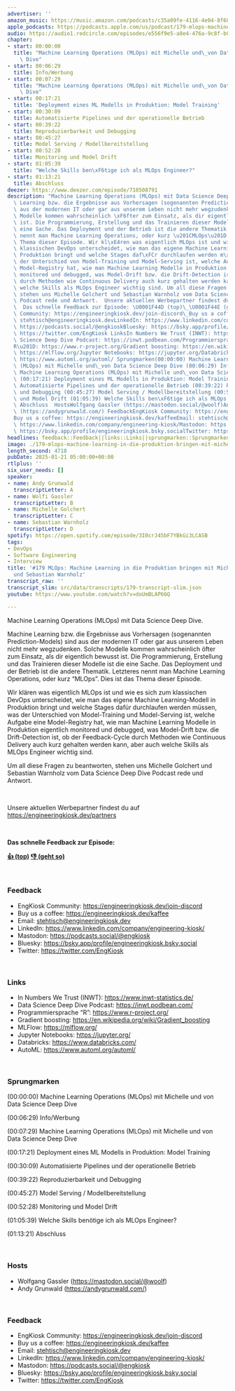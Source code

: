 ```yaml
---
advertiser: ''
amazon_music: https://music.amazon.com/podcasts/c35a09fe-4116-4e04-8f68-77d61b112e46/engineering-kiosk
apple_podcasts: https://podcasts.apple.com/us/podcast/179-mlops-machine-learning-in-die-produktion-bringen/id1603082924?i=1000684795392&uo=4
audio: https://audio1.redcircle.com/episodes/e556f9e5-a8e4-476a-9c8f-b0a32284d2fc/stream.mp3
chapter:
- start: 00:00:00
  title: "Machine Learning Operations (MLOps) mit Michelle und\_von Data Science Deep\
    \ Dive"
- start: 00:06:29
  title: Info/Werbung
- start: 00:07:29
  title: "Machine Learning Operations (MLOps) mit Michelle und\_von Data Science Deep\
    \ Dive"
- start: 00:17:21
  title: 'Deployment eines ML Modells in Produktion: Model Training'
- start: 00:30:09
  title: Automatisierte Pipelines und der operationelle Betrieb
- start: 00:39:22
  title: Reproduzierbarkeit und Debugging
- start: 00:45:27
  title: Model Serving / Modellbereitstellung
- start: 00:52:28
  title: Monitoring und Model Drift
- start: 01:05:39
  title: "Welche Skills ben\xF6tige ich als MLOps Engineer?"
- start: 01:13:21
  title: Abschluss
deezer: https://www.deezer.com/episode/710508791
description: "Machine Learning Operations (MLOps) mit Data Science Deep Dive. Machine\
  \ Learning bzw. die Ergebnisse aus Vorhersagen (sogenannten Prediction-Models) sind\
  \ aus der modernen IT oder gar aus unserem Leben nicht mehr wegzudenken. Solche\
  \ Modelle kommen wahrscheinlich \xF6fter zum Einsatz, als dir eigentlich bewusst\
  \ ist. Die Programmierung, Erstellung und das Trainieren dieser Modelle ist die\
  \ eine Sache. Das Deployment und der Betrieb ist die andere Thematik. Letzteres\
  \ nennt man Machine Learning Operations, oder kurz \u201CMLOps\u201D. Dies ist das\
  \ Thema dieser Episode. Wir kl\xE4ren was eigentlich MLOps ist und wie es sich zum\
  \ klassischen DevOps unterscheidet, wie man das eigene Machine Learning-Modell in\
  \ Produktion bringt und welche Stages daf\xFCr durchlaufen werden m\xFCssen, was\
  \ der Unterschied von Model-Training und Model-Serving ist, welche Aufgabe eine\
  \ Model-Registry hat, wie man Machine Learning Modelle in Produktion eigentlich\
  \ monitored und debugged, was Model-Drift bzw. die Drift-Detection ist, ob der Feedback-Cycle\
  \ durch Methoden wie Continuous Delivery auch kurz gehalten werden kann, aber auch\
  \ welche Skills als MLOps Engineer wichtig sind. Um all diese Fragen zu beantworten,\
  \ stehen uns Michelle Golchert und Sebastian Warnholz vom Data Science Deep Dive\
  \ Podcast rede und Antwort.  Unsere aktuellen Werbepartner findest du auf https://engineeringkiosk.dev/partners\
  \  Das schnelle Feedback zur Episode: \U0001F44D (top)\_\U0001F44E (geht so)  FeedbackEngKiosk\
  \ Community: https://engineeringkiosk.dev/join-discord\_Buy us a coffee: https://engineeringkiosk.dev/kaffeeEmail:\
  \ stehtisch@engineeringkiosk.devLinkedIn: https://www.linkedin.com/company/engineering-kiosk/Mastodon:\
  \ https://podcasts.social/@engkioskBluesky: https://bsky.app/profile/engineeringkiosk.bsky.socialTwitter:\
  \ https://twitter.com/EngKiosk LinksIn Numbers We Trust (INWT): https://www.inwt-statistics.de/Data\
  \ Science Deep Dive Podcast: https://inwt.podbean.com/Programmiersprache \u201C\
  R\u201D: https://www.r-project.org/Gradient boosting: https://en.wikipedia.org/wiki/Gradient_boostingMLFlow:\
  \ https://mlflow.org/Jupyter Notebooks: https://jupyter.org/Databricks: https://www.databricks.com/AutoML:\
  \ https://www.automl.org/automl/ Sprungmarken(00:00:00) Machine Learning Operations\
  \ (MLOps) mit Michelle und\_von Data Science Deep Dive (00:06:29) Info/Werbung (00:07:29)\
  \ Machine Learning Operations (MLOps) mit Michelle und\_von Data Science Deep Dive\
  \ (00:17:21) Deployment eines ML Modells in Produktion: Model Training (00:30:09)\
  \ Automatisierte Pipelines und der operationelle Betrieb (00:39:22) Reproduzierbarkeit\
  \ und Debugging (00:45:27) Model Serving / Modellbereitstellung (00:52:28) Monitoring\
  \ und Model Drift (01:05:39) Welche Skills ben\xF6tige ich als MLOps Engineer? (01:13:21)\
  \ Abschluss  HostsWolfgang Gassler (https://mastodon.social/@woolf)Andy Grunwald\
  \ (https://andygrunwald.com/) FeedbackEngKiosk Community: https://engineeringkiosk.dev/join-discord\_\
  Buy us a coffee: https://engineeringkiosk.dev/kaffeeEmail: stehtisch@engineeringkiosk.devLinkedIn:\
  \ https://www.linkedin.com/company/engineering-kiosk/Mastodon: https://podcasts.social/@engkioskBluesky:\
  \ https://bsky.app/profile/engineeringkiosk.bsky.socialTwitter: https://twitter.com/EngKiosk"
headlines: feedback::Feedback||links::Links||sprungmarken::Sprungmarken||hosts::Hosts
image: ./179-mlops-machine-learning-in-die-produktion-bringen-mit-michelle-golchert-und-sebastian-warnholz.jpg
length_second: 4718
pubDate: 2025-01-21 05:00:00+00:00
rtlplus: ''
six_user_needs: []
speaker:
- name: Andy Grunwald
  transcriptLetter: A
- name: Wolfi Gassler
  transcriptLetter: B
- name: Michelle Golchert
  transcriptLetter: C
- name: Sebastian Warnholz
  transcriptLetter: D
spotify: https://open.spotify.com/episode/3I0crJ45bF7YBkGi3LCASB
tags:
- DevOps
- Software Engineering
- Interview
title: '#179 MLOps: Machine Learning in die Produktion bringen mit Michelle Golchert
  und Sebastian Warnholz'
transcript_raw: ''
transcript_slim: src/data/transcripts/179-transcript-slim.json
youtube: https://www.youtube.com/watch?v=doUmBLAP66Q

---
```

<p><span>Machine Learning Operations (MLOps) mit Data Science Deep Dive.</span></p><p><span>Machine Learning bzw. die Ergebnisse aus Vorhersagen (sogenannten Prediction-Models) sind aus der modernen IT oder gar aus unserem Leben nicht mehr wegzudenken. Solche Modelle kommen wahrscheinlich öfter zum Einsatz, als dir eigentlich bewusst ist. Die Programmierung, Erstellung und das Trainieren dieser Modelle ist die eine Sache. Das Deployment und der Betrieb ist die andere Thematik. Letzteres nennt man Machine Learning Operations, oder kurz “MLOps”. Dies ist das Thema dieser Episode.</span></p><p><span>Wir klären was eigentlich MLOps ist und wie es sich zum klassischen DevOps unterscheidet, wie man das eigene Machine Learning-Modell in Produktion bringt und welche Stages dafür durchlaufen werden müssen, was der Unterschied von Model-Training und Model-Serving ist, welche Aufgabe eine Model-Registry hat, wie man Machine Learning Modelle in Produktion eigentlich monitored und debugged, was Model-Drift bzw. die Drift-Detection ist, ob der Feedback-Cycle durch Methoden wie Continuous Delivery auch kurz gehalten werden kann, aber auch welche Skills als MLOps Engineer wichtig sind.</span></p><p><span>Um all diese Fragen zu beantworten, stehen uns Michelle Golchert und Sebastian Warnholz vom Data Science Deep Dive Podcast rede und Antwort.</span></p><p><br></p><p>Unsere aktuellen Werbepartner findest du auf <a href="https://engineeringkiosk.dev/partners">https://engineeringkiosk.dev/partners</a></p><p><br></p><p><strong>Das schnelle Feedback zur Episode:</strong></p><p><a href="https://api.openpodcast.dev/feedback/179/upvote" rel="nofollow"><strong>👍 (top)</strong></a><strong> </strong><a href="https://api.openpodcast.dev/feedback/179/downvote" rel="nofollow"><strong>👎 (geht so)</strong></a></p><p><br></p><h3 id="feedback">Feedback</h3><ul><li>EngKiosk Community: <a href="https://engineeringkiosk.dev/join-discord">https://engineeringkiosk.dev/join-discord</a> </li><li>Buy us a coffee: <a href="https://engineeringkiosk.dev/kaffee">https://engineeringkiosk.dev/kaffee</a></li><li>Email: <a href="mailto:stehtisch@engineeringkiosk.dev" rel="nofollow">stehtisch@engineeringkiosk.dev</a></li><li>LinkedIn: <a href="https://www.linkedin.com/company/engineering-kiosk/" rel="nofollow">https://www.linkedin.com/company/engineering-kiosk/</a></li><li>Mastodon: <a href="https://podcasts.social/@engkiosk" rel="nofollow">https://podcasts.social/@engkiosk</a></li><li>Bluesky: <a href="https://bsky.app/profile/engineeringkiosk.bsky.social" rel="nofollow">https://bsky.app/profile/engineeringkiosk.bsky.social</a></li><li>Twitter: <a href="https://twitter.com/EngKiosk" rel="nofollow">https://twitter.com/EngKiosk</a></li></ul><p><br></p><h3 id="links">Links</h3><ul><li>In Numbers We Trust (INWT): <a href="https://www.inwt-statistics.de/" rel="nofollow">https://www.inwt-statistics.de/</a></li><li>Data Science Deep Dive Podcast: <a href="https://inwt.podbean.com/" rel="nofollow">https://inwt.podbean.com/</a></li><li>Programmiersprache “R”: <a href="https://www.r-project.org/" rel="nofollow">https://www.r-project.org/</a></li><li>Gradient boosting: <a href="https://en.wikipedia.org/wiki/Gradient_boosting" rel="nofollow">https://en.wikipedia.org/wiki/Gradient_boosting</a></li><li>MLFlow: <a href="https://mlflow.org/" rel="nofollow">https://mlflow.org/</a></li><li>Jupyter Notebooks: <a href="https://jupyter.org/" rel="nofollow">https://jupyter.org/</a></li><li>Databricks: <a href="https://www.databricks.com/" rel="nofollow">https://www.databricks.com/</a></li><li>AutoML: <a href="https://www.automl.org/automl/" rel="nofollow">https://www.automl.org/automl/</a></li></ul><p><br></p><h3 id="sprungmarken">Sprungmarken</h3><p>(00:00:00) Machine Learning Operations (MLOps) mit Michelle und von Data Science Deep Dive</p><p>(00:06:29) Info/Werbung</p><p>(00:07:29) Machine Learning Operations (MLOps) mit Michelle und von Data Science Deep Dive</p><p>(00:17:21) Deployment eines ML Modells in Produktion: Model Training</p><p>(00:30:09) Automatisierte Pipelines und der operationelle Betrieb</p><p>(00:39:22) Reproduzierbarkeit und Debugging</p><p>(00:45:27) Model Serving / Modellbereitstellung</p><p>(00:52:28) Monitoring und Model Drift</p><p>(01:05:39) Welche Skills benötige ich als MLOps Engineer?</p><p>(01:13:21) Abschluss</p><p><br></p><h3 id="hosts">Hosts</h3><ul><li>Wolfgang Gassler (<a href="https://mastodon.social/@woolf" rel="nofollow">https://mastodon.social/@woolf</a>)</li><li>Andy Grunwald (<a href="https://andygrunwald.com/" rel="nofollow">https://andygrunwald.com/</a>)</li></ul><p><br></p><h3 id="feedback">Feedback</h3><ul><li>EngKiosk Community: <a href="https://engineeringkiosk.dev/join-discord">https://engineeringkiosk.dev/join-discord</a> </li><li>Buy us a coffee: <a href="https://engineeringkiosk.dev/kaffee">https://engineeringkiosk.dev/kaffee</a></li><li>Email: <a href="mailto:stehtisch@engineeringkiosk.dev" rel="nofollow">stehtisch@engineeringkiosk.dev</a></li><li>LinkedIn: <a href="https://www.linkedin.com/company/engineering-kiosk/" rel="nofollow">https://www.linkedin.com/company/engineering-kiosk/</a></li><li>Mastodon: <a href="https://podcasts.social/@engkiosk" rel="nofollow">https://podcasts.social/@engkiosk</a></li><li>Bluesky: <a href="https://bsky.app/profile/engineeringkiosk.bsky.social" rel="nofollow">https://bsky.app/profile/engineeringkiosk.bsky.social</a></li><li>Twitter: <a href="https://twitter.com/EngKiosk" rel="nofollow">https://twitter.com/EngKiosk</a></li></ul>